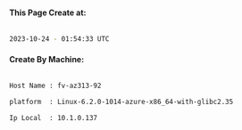 
   
#### This Page Create at:

```bash

2023-10-24 - 01:54:33 UTC

```

#### Create By Machine:

```bash

Host Name : fv-az313-92

platform  : Linux-6.2.0-1014-azure-x86_64-with-glibc2.35

Ip Local  : 10.1.0.137

```


